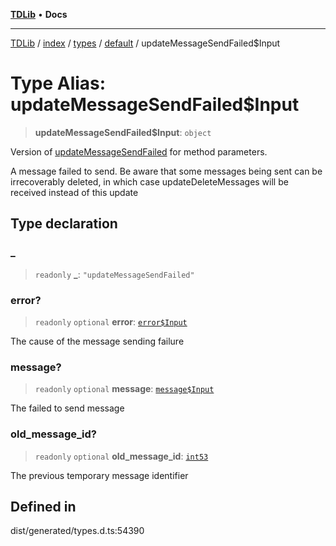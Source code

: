 [**TDLib**](../../../../../../README.md) • **Docs**

***

[TDLib](../../../../../../modules.md) / [index](../../../../../README.md) / [types](../../../README.md) / [default](../README.md) / updateMessageSendFailed$Input

# Type Alias: updateMessageSendFailed$Input

> **updateMessageSendFailed$Input**: `object`

Version of [updateMessageSendFailed](updateMessageSendFailed.md) for method parameters.

A message failed to send. Be aware that some messages being sent can be irrecoverably deleted, in which case updateDeleteMessages will be received instead of this update

## Type declaration

### \_

> `readonly` **\_**: `"updateMessageSendFailed"`

### error?

> `readonly` `optional` **error**: [`error$Input`](error$Input.md)

The cause of the message sending failure

### message?

> `readonly` `optional` **message**: [`message$Input`](message$Input.md)

The failed to send message

### old\_message\_id?

> `readonly` `optional` **old\_message\_id**: [`int53`](int53.md)

The previous temporary message identifier

## Defined in

dist/generated/types.d.ts:54390
